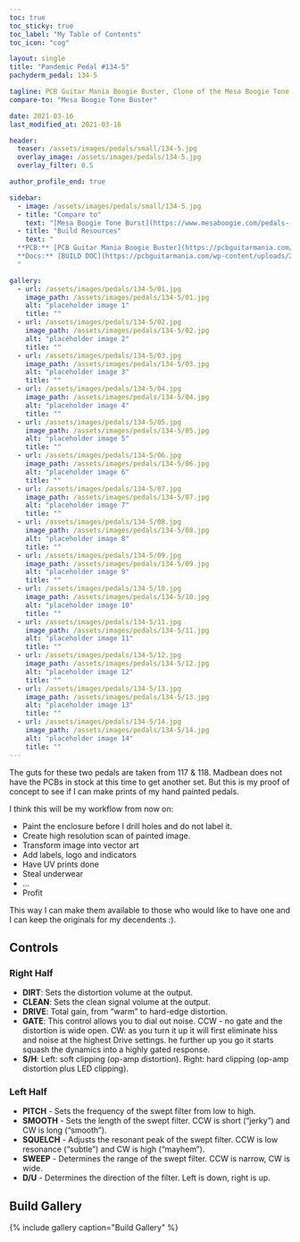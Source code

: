 ```yaml
---
toc: true
toc_sticky: true
toc_label: "My Table of Contents"
toc_icon: "cog"

layout: single
title: "Pandemic Pedal #134-5"
pachyderm_pedal: 134-5

tagline: PCB Guitar Mania Boogie Buster, Clone of the Mesa Boogie Tone Burst<br>"I was raised hearing music everywhere I went." - a Boogie wit da Hoodie
compare-to: "Mesa Boogie Tone Buster"

date: 2021-03-16
last_modified_at: 2021-03-16

header:
  teaser: /assets/images/pedals/small/134-5.jpg
  overlay_image: /assets/images/pedals/134-5.jpg
  overlay_filter: 0.5

author_profile_end: true

sidebar:
  - image: /assets/images/pedals/small/134-5.jpg
  - title: "Compare to"
    text: "[Mesa Boogie Tone Burst](https://www.mesaboogie.com/pedals--related/boost-pedals/index.html)"
  - title: "Build Resources"
    text: "
  **PCB:** [PCB Guitar Mania Boogie Buster](https://pcbguitarmania.com/product/boogie-buster/?ref=pachydermpedals)<br>
  **Docs:** [BUILD DOC](https://pcbguitarmania.com/wp-content/uploads/2021/04/Boogie-Buster-Building-Docs.pdf?ref=pachydermpedals)
  "

gallery:
  - url: /assets/images/pedals/134-5/01.jpg
    image_path: /assets/images/pedals/134-5/01.jpg
    alt: "placeholder image 1"
    title: ""
  - url: /assets/images/pedals/134-5/02.jpg
    image_path: /assets/images/pedals/134-5/02.jpg
    alt: "placeholder image 2"
    title: ""
  - url: /assets/images/pedals/134-5/03.jpg
    image_path: /assets/images/pedals/134-5/03.jpg
    alt: "placeholder image 3"
    title: ""
  - url: /assets/images/pedals/134-5/04.jpg
    image_path: /assets/images/pedals/134-5/04.jpg
    alt: "placeholder image 4"
    title: ""
  - url: /assets/images/pedals/134-5/05.jpg
    image_path: /assets/images/pedals/134-5/05.jpg
    alt: "placeholder image 5"
    title: ""
  - url: /assets/images/pedals/134-5/06.jpg
    image_path: /assets/images/pedals/134-5/06.jpg
    alt: "placeholder image 6"
    title: ""
  - url: /assets/images/pedals/134-5/07.jpg
    image_path: /assets/images/pedals/134-5/07.jpg
    alt: "placeholder image 7"
    title: ""
  - url: /assets/images/pedals/134-5/08.jpg
    image_path: /assets/images/pedals/134-5/08.jpg
    alt: "placeholder image 8"
    title: ""
  - url: /assets/images/pedals/134-5/09.jpg
    image_path: /assets/images/pedals/134-5/09.jpg
    alt: "placeholder image 9"
    title: ""
  - url: /assets/images/pedals/134-5/10.jpg
    image_path: /assets/images/pedals/134-5/10.jpg
    alt: "placeholder image 10"
    title: ""
  - url: /assets/images/pedals/134-5/11.jpg
    image_path: /assets/images/pedals/134-5/11.jpg
    alt: "placeholder image 11"
    title: ""
  - url: /assets/images/pedals/134-5/12.jpg
    image_path: /assets/images/pedals/134-5/12.jpg
    alt: "placeholder image 12"
    title: ""
  - url: /assets/images/pedals/134-5/13.jpg
    image_path: /assets/images/pedals/134-5/13.jpg
    alt: "placeholder image 13"
    title: ""
  - url: /assets/images/pedals/134-5/14.jpg
    image_path: /assets/images/pedals/134-5/14.jpg
    alt: "placeholder image 14"
    title: ""
---
```


The guts for these two pedals are taken from 117 & 118. Madbean does not have the PCBs in stock at this time to get another set. But this is my proof of concept to see if I can make prints of my hand painted pedals. 

I think this will be my workflow from now on: 

* Paint the enclosure before I  drill holes and do not label it.
* Create high resolution scan of painted image.
* Transform image into vector art
* Add labels, logo and indicators
* Have UV prints done
* Steal underwear
* ...
* Profit

This way I can make them available to those who would like to have one and I can keep the originals for my decendents :). 

## Controls

### Right Half

* **DIRT**: Sets the distortion volume at the output.
* **CLEAN**: Sets the clean signal volume at the output.
* **DRIVE**: Total gain, from “warm” to hard-edge distortion.
* **GATE**: This control allows you to dial out noise. CCW - no gate and the distortion is wide open. CW: as you turn it up it will first eliminate hiss and noise at the highest Drive settings.  he further up you go it starts squash the dynamics into a highly gated response.
* **S/H**: Left: soft clipping (op-amp distortion). Right: hard clipping (op-amp distortion plus LED clipping).

### Left Half

* **PITCH** - Sets the frequency of the swept filter from low to high.
* **SMOOTH** - Sets the length of the swept filter. CCW is short (“jerky”) and CW is long (“smooth”).
* **SQUELCH** - Adjusts the resonant peak of the swept filter. CCW is low resonance (“subtle”) and CW is high (“mayhem”).
* **SWEEP** - Determines the range of the swept filter. CCW is narrow, CW is wide.
* **D/U** - Determines the direction of the filter. Left is down, right is up.

## Build Gallery

{% include gallery caption="Build Gallery" %}
